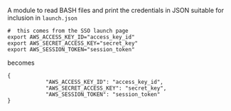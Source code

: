 A module to read BASH files and print the credentials in JSON suitable for 
inclusion in `launch.json`

```
#  this comes from the SSO launch page 
export AWS_ACCESS_KEY_ID="access_key_id"
export AWS_SECRET_ACCESS_KEY="secret_key"
export AWS_SESSION_TOKEN="session_token"
```

becomes

```
{
            "AWS_ACCESS_KEY_ID": "access_key_id",
            "AWS_SECRET_ACCESS_KEY": "secret_key",
            "AWS_SESSION_TOKEN": "session_token"
}

```